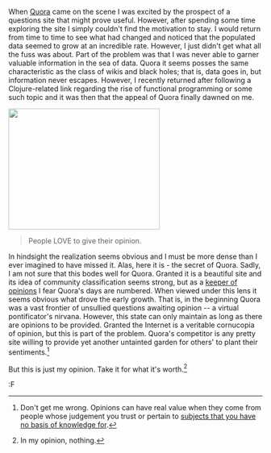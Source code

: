 When [Quora](http://www.quora.com/) came on the scene I was excited by the prospect of a questions site that might prove useful.  However, after spending some time exploring the site I simply couldn't find the motivation to stay.  I would return from time to time to see what had changed and noticed that the populated data seemed to grow at an incredible rate.  However, I just didn't get what all the fuss was about.  Part of the problem was that I was never able to garner valuable information in the sea of data.  Quora it seems posses the same characteristic as the class of wikis and black holes; that is, data goes in, but information never escapes.  However, I recently returned after following a Clojure-related link regarding the rise of functional programming or some such topic and it was then that the appeal of Quora finally dawned on me.

<a href="http://blog.fogus.me/wp-content/uploads/2011/07/opinion.jpeg"><img src="http://blog.fogus.me/wp-content/uploads/2011/07/opinion-300x240.jpg" alt="" title="opinion" width="300" height="240" class="aligncenter size-medium wp-image-3349" /></a>
> People LOVE to give their opinion.

In hindsight the realization seems obvious and I must be more dense than I ever imagined to have missed it.  Alas, here it is - the secret of Quora.  Sadly, I am not sure that this bodes well for Quora.  Granted it is a beautiful site and its idea of community classification seems strong, but as a [keeper of opinions](http://blog.fogus.me/2011/02/28/the-keepers-of-answers/) I fear Quora's days are numbered.  When viewed under this lens it seems obvious what drove the early growth.  That is, in the beginning Quora was a vast frontier of unsullied questions awaiting opinion -- a virtual pontificator's nirvana.  However, this state can only maintain as long as there are opinions to be provided.  Granted the Internet is a veritable cornucopia of opinion, but this is part of the problem.  Quora's competitor is any pretty site willing to provide yet another untainted garden for others' to plant their sentiments.[^op]

But this is just my opinion.  Take it for what it's worth.[^nil]

:F

[^nil]: In my opinion, nothing.

[^op]: Don't get me wrong.  Opinions can have real value when they come from people whose judgement you trust or pertain to [subjects that you have no basis of knowledge for](http://www.quora.com/What-are-the-essential-Miles-Davis-albums).